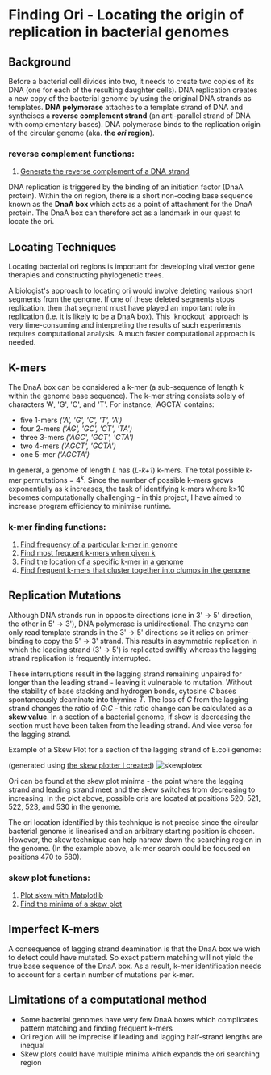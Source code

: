# Finding Ori - Locating the origin of replication in bacterial genomes
## Background
Before a bacterial cell divides into two, it needs to create two copies of its DNA (one for each of the resulting daughter cells). DNA replication creates a new copy of the bacterial genome by using the original DNA strands as templates. **DNA polymerase** attaches to a template strand of DNA and syntheises a **reverse complement strand** (an anti-parallel strand of DNA with complementary bases). DNA polymerase binds to the replication origin of the circular genome (aka. **the *ori* region**).

### reverse complement functions: 
1. [Generate the reverse complement of a DNA strand](https://github.com/ClarissaPereira/Finding-Ori/blob/master/reverse%20complement%20generator.py)

DNA replication is triggered by the binding of an initiation factor (DnaA protein). Within the ori region, there is a short non-coding base sequence known as the **DnaA box** which acts as a point of attachment for the DnaA protein. The DnaA box can therefore act as a landmark in our quest to locate the ori.

## Locating Techniques
Locating bacterial ori regions is important for developing viral vector gene therapies and constructing phylogenetic trees.

A biologist's approach to locating ori would involve deleting various short segments from the genome. If one of these deleted segments stops replication, then that segment must have played an important role in replication (i.e. it is likely to be a DnaA box). This 'knockout' approach is very time-consuming and interpreting the results of such experiments requires computational analysis. A much faster computational approach is needed. 

## K-mers
The DnaA box can be considered a k-mer (a sub-sequence of length *k* within the genome base sequence). The k-mer string consists solely of characters 'A', 'G', 'C', and 'T'. 
For instance, 'AGCTA' contains:
  * five 1-mers *('A', 'G', 'C', 'T', 'A')*
  * four 2-mers *('AG', 'GC', 'CT', 'TA')*
  * three 3-mers *('AGC', 'GCT', 'CTA')*
  * two 4-mers *('AGCT', 'GCTA')*
  * one 5-mer *('AGCTA')*

In general, a genome of length *L* has (*L-k+1*) k-mers. The total possible k-mer permutations = 4<sup>*k*</sup>. Since the number of possible k-mers grows exponentially as k increases, the task of identifying k-mers where k>10 becomes computationally challenging - in this project, I have aimed to increase program efficiency to minimise runtime. 

### k-mer finding functions:
1. [Find frequency of a particular k-mer in genome](https://github.com/ClarissaPereira/Finding-Ori/blob/master/basic%20k-mer%20search.py)
2. [Find most frequent k-mers when given k](https://github.com/ClarissaPereira/Finding-Ori/blob/master/find%20k-mer%20by%20k.py)
3. [Find the location of a specific k-mer in a genome](https://github.com/ClarissaPereira/Finding-Ori/blob/master/find%20k-mer%20location.py)
4. [Find frequent k-mers that cluster together into clumps in the genome](https://github.com/ClarissaPereira/Finding-Ori/blob/master/find%20k-mer%20clumps.py)

## Replication Mutations
Although DNA strands run in opposite directions (one in 3' -> 5' direction, the other in 5' -> 3'), DNA polymerase is unidirectional. The enzyme can only read template strands in the 3' -> 5' directions so it relies on primer-binding to copy the 5' -> 3' strand. This results in asymmetric replication in which the leading strand (3' -> 5') is replicated swiftly whereas the lagging strand replication is frequently interrupted. 

These interruptions result in the lagging strand remaining unpaired for longer than the leading strand - leaving it vulnerable to mutation. Without the stability of base stacking and hydrogen bonds, cytosine *C* bases spontaneously deaminate into thymine *T*. The loss of *C* from the lagging strand changes the ratio of *G*:*C* - this ratio change can be calculated as a **skew value**. In a section of a bacterial genome, if skew is decreasing the section must have been taken from the leading strand. And vice versa for the lagging strand. 

Example of a Skew Plot for a section of the lagging strand of E.coli genome: 

(generated using [the skew plotter I created](https://github.com/ClarissaPereira/Finding-Ori/blob/master/skew%20plotter.py))
![skewplotex](https://user-images.githubusercontent.com/68158694/87874378-4911dd00-c9c1-11ea-885a-94aab51bd3cd.png)

Ori can be found at the skew plot minima - the point where the lagging strand and leading strand meet and the skew switches from decreasing to increasing. In the plot above, possible oris are located at positions 520, 521, 522, 523, and 530 in the genome.

The ori location identified by this technique is not precise since the circular bacterial genome is linearised and an arbitrary starting position is chosen. However, the skew technique can help narrow down the searching region in the genome. (In the example above, a k-mer search could be focused on positions 470 to 580).

### skew plot functions:
1. [Plot skew with Matplotlib](https://github.com/ClarissaPereira/Finding-Ori/blob/master/skew%20plotter.py)
2. [Find the minima of a skew plot](https://github.com/ClarissaPereira/Finding-Ori/blob/master/find%20skew%20minima.py)

## Imperfect K-mers
A consequence of lagging strand deamination is that the DnaA box we wish to detect could have mutated. So exact pattern matching will not yield the true base sequence of the DnaA box. As a result, k-mer identification needs to account for a certain number of mutations per k-mer.  

## Limitations of a computational method
  * Some bacterial genomes have very few DnaA boxes which complicates pattern matching and finding frequent k-mers
  * Ori region will be imprecise if leading and lagging half-strand lengths are inequal
  * Skew plots could have multiple minima which expands the ori searching region

  
